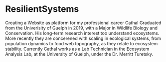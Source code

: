 # ResilientSystems
Creating a Website as platform for my professional career
Cathal Graduated from the Univerisity of Guelph in 2019, with a Major in Wildlife Biology and Conservation. His long-term research interest too understand ecosystems. More recently they are concerened with scaling in ecological systems, from population dynamics to food web topography, as they relate to ecosystem stability. Currently Cathal works as a Lab Technician in the Ecosystem Analysis Lab, at the University of Guelph, under the Dr. Merritt Turetsky.
